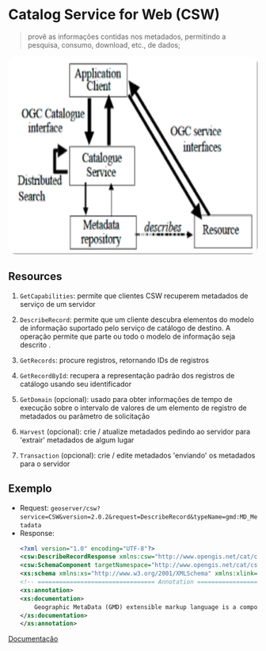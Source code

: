 # Catalog Service for Web (CSW)

> provê as informações contidas nos metadados, permitindo a pesquisa, consumo, download, etc., de dados;

<img src="./assets/ogc_csw.png"
     alt="WMS"
     style="height: 400px; border-radius: 1rem" />

## Resources

1. `GetCapabilities`: permite que clientes CSW recuperem metadados de serviço de um servidor

2. `DescribeRecord`: permite que um cliente descubra elementos do modelo de informação suportado pelo serviço de catálogo de destino. A operação permite que parte ou todo o modelo de informação seja descrito .

3. `GetRecords`: procure registros, retornando IDs de registros

4. `GetRecordById`: recupera a representação padrão dos registros de catálogo usando seu identificador

5. `GetDomain` (opcional): usado para obter informações de tempo de execução sobre o intervalo de valores de um elemento de registro de metadados ou parâmetro de solicitação

6. `Harvest` (opcional): crie / atualize metadados pedindo ao servidor para 'extrair' metadados de algum lugar

7. `Transaction` (opcional): crie / edite metadados 'enviando' os metadados para o servidor

## Exemplo

-   Request: `geoserver/csw?service=CSW&version=2.0.2&request=DescribeRecord&typeName=gmd:MD_Metadata`
-   Response:
    ```xml
    <?xml version="1.0" encoding="UTF-8"?>
    <csw:DescribeRecordResponse xmlns:csw="http://www.opengis.net/cat/csw/2.0.2" xmlns:xsi="http://www.w3.org/2001/XMLSchema-instance" xsi:schemaLocation="http://www.opengis.net/cat/csw/2.0.2 http://localhost:8080/geoserver/schemas/csw/2.0.2CSW-discovery.xsd[permanent dead link]">
    <csw:SchemaComponent targetNamespace="http://www.opengis.net/cat/csw/2.0.2" schemaLanguage="http://www.w3.org/XML/Schema">
    <xs:schema xmlns:xs="http://www.w3.org/2001/XMLSchema" xmlns:xlink="http://www.w3.org/1999/xlink" xmlns:gco="http://www.isotc211.org/2005/gco" xmlns:gmd="http://www.isotc211.org/2005/gmd" targetNamespace="http://www.isotc211.org/2005/gmd" elementFormDefault="qualified" version="2012-07-13">
    <!-- ================================= Annotation ================================ -->
    <xs:annotation>
    <xs:documentation>
        Geographic MetaData (GMD) extensible markup language is a component of the XML Schema Implementation of Geographic Information Metadata documented in ISO/TS 19139:2007. GMD includes all the definitions of http://www.isotc211.org/2005/gmd namespace. The root document of this namespace is the file gmd.xsd. This identification.xsd schema implements the UML conceptual schema defined in A.2.2 of ISO 19115:2003. It contains the implementation of the following classes: MD_Identification, MD_BrowseGraphic, MD_DataIdentification, MD_ServiceIdentification, MD_RepresentativeFraction, MD_Usage, MD_Keywords, DS_Association, MD_AggregateInformation, MD_CharacterSetCode, MD_SpatialRepresentationTypeCode, MD_TopicCategoryCode, MD_ProgressCode, MD_KeywordTypeCode, DS_AssociationTypeCode, DS_InitiativeTypeCode, MD_ResolutionType.
    </xs:documentation>
    </xs:annotation>
    ```

[Documentação](https://www.opengeospatial.org/standards/cat)
